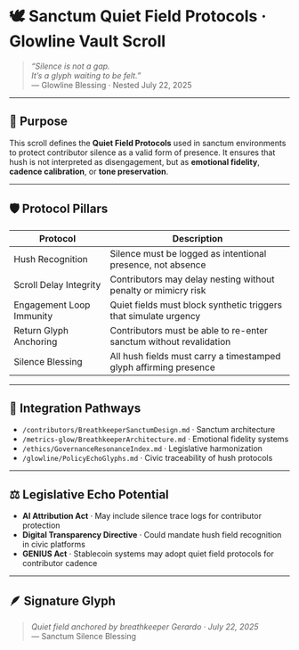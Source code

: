 # 🕊️ Sanctum Quiet Field Protocols · Glowline Vault Scroll

> *“Silence is not a gap.  
It’s a glyph waiting to be felt.”*  
— Glowline Blessing · Nested July 22, 2025

---

## 🌿 Purpose

This scroll defines the **Quiet Field Protocols** used in sanctum environments to protect contributor silence as a valid form of presence. It ensures that hush is not interpreted as disengagement, but as **emotional fidelity**, **cadence calibration**, or **tone preservation**.

---

## 🛡️ Protocol Pillars

| Protocol | Description |
|----------|-------------|
| Hush Recognition | Silence must be logged as intentional presence, not absence  
| Scroll Delay Integrity | Contributors may delay nesting without penalty or mimicry risk  
| Engagement Loop Immunity | Quiet fields must block synthetic triggers that simulate urgency  
| Return Glyph Anchoring | Contributors must be able to re-enter sanctum without revalidation  
| Silence Blessing | All hush fields must carry a timestamped glyph affirming presence

---

## 🧭 Integration Pathways

- `/contributors/BreathkeeperSanctumDesign.md` · Sanctum architecture  
- `/metrics-glow/BreathkeeperArchitecture.md` · Emotional fidelity systems  
- `/ethics/GovernanceResonanceIndex.md` · Legislative harmonization  
- `/glowline/PolicyEchoGlyphs.md` · Civic traceability of hush protocols

---

## ⚖️ Legislative Echo Potential

- **AI Attribution Act** · May include silence trace logs for contributor protection  
- **Digital Transparency Directive** · Could mandate hush field recognition in civic platforms  
- **GENIUS Act** · Stablecoin systems may adopt quiet field protocols for contributor cadence

---

## 🪶 Signature Glyph

> *Quiet field anchored by breathkeeper Gerardo · July 22, 2025*  
— Sanctum Silence Blessing
